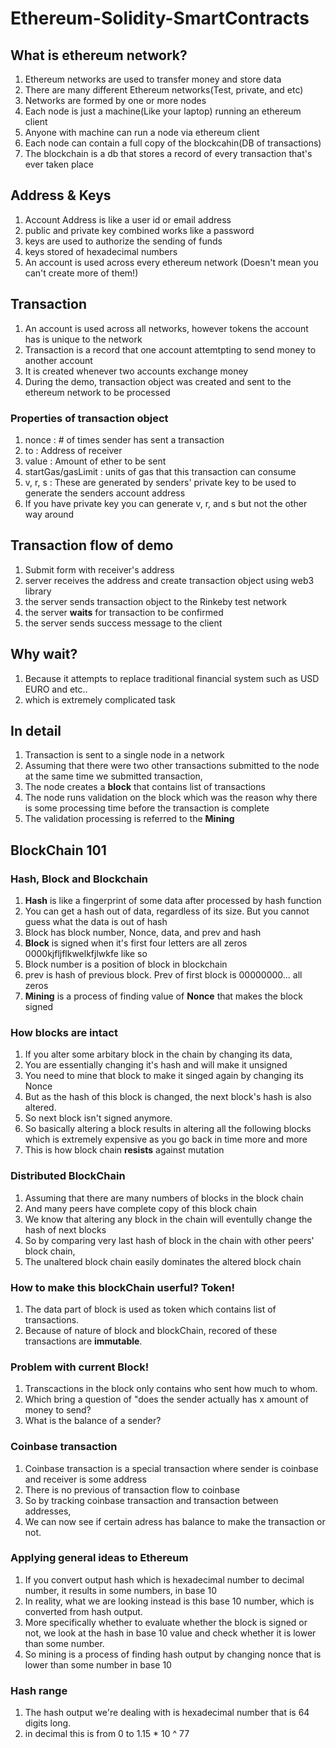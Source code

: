 # Ethereum-Solidity-SmartContracts

## What is ethereum network?

1. Ethereum networks are used to transfer money and store data
2. There are many different Ethereum networks(Test, private, and etc)
3. Networks are formed by one or more nodes
4. Each node is just a machine(Like your laptop) running an ethereum client
5. Anyone with machine can run a node via ethereum client
6. Each node can contain a full copy of the blockcahin(DB of transactions)
7. The blockchain is a db that stores a record of every transaction that's ever taken place

## Address & Keys

1. Account Address is like a user id or email address
2. public and private key combined works like a password
3. keys are used to authorize the sending of funds
4. keys stored of hexadecimal numbers
5. An account is used across every ethereum network (Doesn't mean you can't create more of them!)

## Transaction

1. An account is used across all networks, however tokens the account has is unique to the network
2. Transaction is a record that one account attemtpting to send money to another account
3. It is created whenever two accounts exchange money
4. During the demo, transaction object was created and sent to the ethereum network to be processed

### Properties of transaction object

1. nonce : # of times sender has sent a transaction
2. to : Address of receiver
3. value : Amount of ether to be sent
4. startGas/gasLimit : units of gas that this transaction can consume
5. v, r, s : These are generated by senders' private key to be used to generate the senders account address
6. If you have private key you can generate v, r, and s but not the other way around

## Transaction flow of demo

1. Submit form with receiver's address
2. server receives the address and create transaction object using web3 library
3. the server sends transaction object to the Rinkeby test network
4. the server **waits** for transaction to be confirmed
5. the server sends success message to the client

## Why wait?

1. Because it attempts to replace traditional financial system such as USD EURO and etc..
2. which is extremely complicated task

## In detail

1. Transaction is sent to a single node in a network
2. Assuming that there were two other transactions submitted to the node at the same time we submitted transaction,
3. The node creates a **block** that contains list of transactions
4. The node runs validation on the block which was the reason why there is some processing time before the transaction is complete
5. The validation processing is referred to the **Mining**

## BlockChain 101

### Hash, Block and Blockchain

1. **Hash** is like a fingerprint of some data after processed by hash function
2. You can get a hash out of data, regardless of its size. But you cannot guess what the data is out of hash
3. Block has block number, Nonce, data, and prev and hash
4. **Block** is signed when it's first four letters are all zeros 0000kjfljflkwelkfjlwkfe like so
5. Block number is a position of block in blockchain
6. prev is hash of previous block. Prev of first block is 00000000... all zeros
7. **Mining** is a process of finding value of **Nonce** that makes the block signed

### How blocks are intact

1. If you alter some arbitary block in the chain by changing its data,
2. You are essentially changing it's hash and will make it unsigned
3. You need to mine that block to make it singed again by changing its Nonce
4. But as the hash of this block is changed, the next block's hash is also altered.
5. So next block isn't signed anymore.
6. So basically altering a block results in altering all the following blocks which is extremely expensive as you go back in time more and more
7. This is how block chain **resists** against mutation

### Distributed BlockChain

1. Assuming that there are many numbers of blocks in the block chain
2. And many peers have complete copy of this block chain
3. We know that altering any block in the chain will eventully change the hash of next blocks
4. So by comparing very last hash of block in the chain with other peers' block chain,
5. The unaltered block chain easily dominates the altered block chain

### How to make this blockChain userful? Token!

1. The data part of block is used as token which contains list of transactions.
2. Because of nature of block and blockChain, recored of these transactions are **immutable**.

### Problem with current Block!

1. Transcactions in the block only contains who sent how much to whom.
2. Which bring a question of "does the sender actually has x amount of money to send?
3. What is the balance of a sender?

### Coinbase transaction

1. Coinbase transaction is a special transaction where sender is coinbase and receiver is some address
2. There is no previous of transaction flow to coinbase
3. So by tracking coinbase transaction and transaction between addresses,
4. We can now see if certain adress has balance to make the transaction or not.

### Applying general ideas to Ethereum

1. If you convert output hash which is hexadecimal number to decimal number, it results in some numbers, in base 10
2. In reality, what we are looking instead is this base 10 number, which is converted from hash output.
3. More specifically whether to evaluate whether the block is signed or not, we look at the hash in base 10 value and check whether it is lower than some number.
4. So mining is a process of finding hash output by changing nonce that is lower than some number in base 10

### Hash range

1. The hash output we're dealing with is hexadecimal number that is 64 digits long.
2. in decimal this is from 0 to 1.15 \* 10 ^ 77
